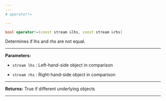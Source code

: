 ```yaml
---
---
# operator!=

---
```


```cpp
bool operator!=(const stream &lhs, const stream &rhs)
```


Determines if lhs and rhs are not equal. 


---
**Parameters:**

 - `stream lhs`
: Left-hand-side object in comparison 

 - `stream rhs`
: Right-hand-side object in comparison 


---
**Returns:** True if different underlying objects 

---
